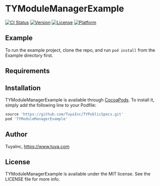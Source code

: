 # TYModuleManagerExample

[![CI Status](https://img.shields.io/travis/isfang/TYModuleManagerExample.svg?style=flat)](https://travis-ci.org/isfang/TYModuleManagerExample)
[![Version](https://img.shields.io/cocoapods/v/TYModuleManagerExample.svg?style=flat)](https://cocoapods.org/pods/TYModuleManagerExample)
[![License](https://img.shields.io/cocoapods/l/TYModuleManagerExample.svg?style=flat)](https://cocoapods.org/pods/TYModuleManagerExample)
[![Platform](https://img.shields.io/cocoapods/p/TYModuleManagerExample.svg?style=flat)](https://cocoapods.org/pods/TYModuleManagerExample)

## Example

To run the example project, clone the repo, and run `pod install` from the Example directory first.

## Requirements

## Installation

TYModuleManagerExample is available through [CocoaPods](https://cocoapods.org). To install
it, simply add the following line to your Podfile:

```ruby
source 'https://github.com/TuyaInc/TYPublicSpecs.git'
pod 'TYModuleManagerExample'
```

## Author

TuyaInc, https://www.tuya.com

## License

TYModuleManagerExample is available under the MIT license. See the LICENSE file for more info.
